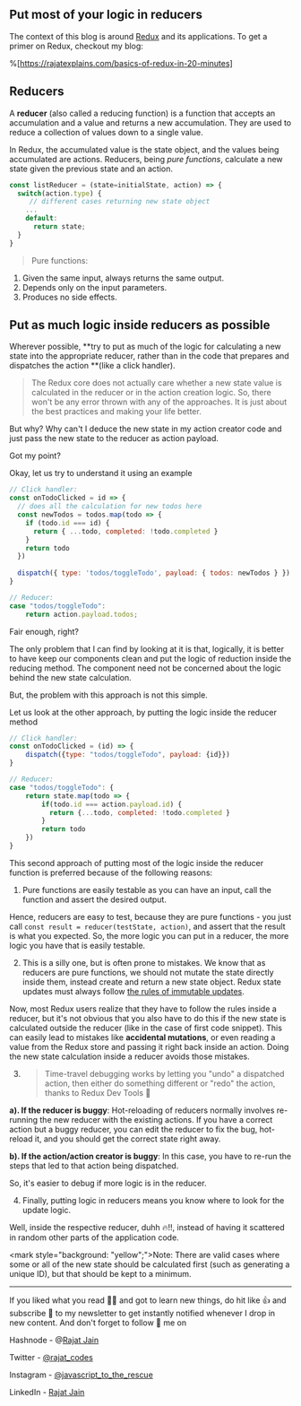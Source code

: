 ## Put most of your logic in reducers

The context of this blog is around  [Redux](https://redux.js.org)  and its applications. To get a primer on Redux, checkout my blog:

%[https://rajatexplains.com/basics-of-redux-in-20-minutes]

## Reducers
A **reducer** (also called a reducing function) is a function that accepts an accumulation and a value and returns a new accumulation. They are used to reduce a collection of values down to a single value.

In Redux, the accumulated value is the state object, and the values being accumulated are actions. Reducers, being *pure functions*, calculate a new state given the previous state and an action.
```javascript
const listReducer = (state=initialState, action) => {
  switch(action.type) {
     // different cases returning new state object
    ...
    default:
      return state;
  }
}
```

> Pure functions: 
1. Given the same input, always returns the same output.
1. Depends only on the input parameters.
1. Produces no side effects.

## Put as much logic inside reducers as possible

Wherever possible, **try to put as much of the logic for calculating a new state into the appropriate reducer, rather than in the code that prepares and dispatches the action **(like a click handler).

> The Redux core does not actually care whether a new state value is calculated in the reducer or in the action creation logic. So, there won't be any error thrown with any of the approaches. It is just about the best practices and making your life better.

But why? Why can't I deduce the new state in my action creator code and just pass the new state to the reducer as action payload.

Got my point?

Okay, let us try to understand it using an example

```javascript
// Click handler:
const onTodoClicked = id => {
  // does all the calculation for new todos here
  const newTodos = todos.map(todo => {
    if (todo.id === id) {
      return { ...todo, completed: !todo.completed }
    }
    return todo
  })
  
  dispatch({ type: 'todos/toggleTodo', payload: { todos: newTodos } })
}

// Reducer:
case "todos/toggleTodo":
    return action.payload.todos;
```
Fair enough, right?

The only problem that I can find by looking at it is that, logically, it is better to have keep our components clean and put the logic of reduction inside the reducing method. The component need not be concerned about the logic behind the new state calculation.

But, the problem with this approach is not this simple.

Let us look at the other approach, by putting the logic inside the reducer method

```javascript
// Click handler:
const onTodoClicked = (id) => {
    dispatch({type: "todos/toggleTodo", payload: {id}})
}

// Reducer:
case "todos/toggleTodo": {
    return state.map(todo => {
        if(todo.id === action.payload.id) {
          return {...todo, completed: !todo.completed }
        }
        return todo
    })
}
```
This second approach of putting most of the logic inside the reducer function is preferred because of the following reasons:

1. Pure functions are easily testable as you can have an input, call the function and assert the desired output. 

 Hence, reducers are easy to test, because they are pure functions - you just call `const result = reducer(testState, action)`, and assert that the result is what you expected. So, the more logic you can put in a reducer, the more logic you have that is easily testable.

2. This is a silly one, but is often prone to mistakes. We know that as reducers are pure functions, we should not mutate the state directly inside them, instead create and return a new state object. Redux state updates must always follow  [the rules of immutable updates](https://redux.js.org/usage/structuring-reducers/immutable-update-patterns). 

 Now, most Redux users realize that they have to follow the rules inside a reducer, but it's not obvious that you also have to do this if the new state is calculated outside the reducer (like in the case of first code snippet). This can easily lead to mistakes like **accidental mutations**, or even reading a value from the Redux store and passing it right back inside an action. Doing the new state calculation inside a reducer avoids those mistakes.

3. > Time-travel debugging works by letting you "undo" a dispatched action, then either do something different or "redo" the action, thanks to Redux Dev Tools 🙏

  **a). If the reducer is buggy**: Hot-reloading of reducers normally involves re-running the new reducer with the existing actions. If you have a correct action but a buggy reducer, you can edit the reducer to fix the bug, hot-reload it, and you should get the correct state right away.

  **b). If the action/action creator is buggy**: In this case, you have to re-run the steps that led to that action being dispatched.

 So, it's easier to debug if more logic is in the reducer.

4. Finally, putting logic in reducers means you know where to look for the update logic.

 Well, inside the respective reducer, duhh 🔥!!, instead of having it scattered in random other parts of the application code.

> 
<mark style="background: "yellow";">Note: There are valid cases where some or all of the new state should be calculated first (such as generating a unique ID), but that should be kept to a minimum.

<hr></hr>

If you liked what you read 🧑‍🏫 and got to learn new things, do hit like 👍 and subscribe 🔖 to my newsletter to get instantly notified whenever I drop in new content.
And don't forget to follow 🚀 me on

Hashnode - @[Rajat Jain](@rajatexplains)

Twitter - [@rajat_codes](https://twitter.com/rajat_codes)

Instagram - [@javascript_to_the_rescue](https://instagram.com/javascript_to_the_rescue)

LinkedIn - [Rajat Jain](https://www.linkedin.com/in/rajatjain-21/)
